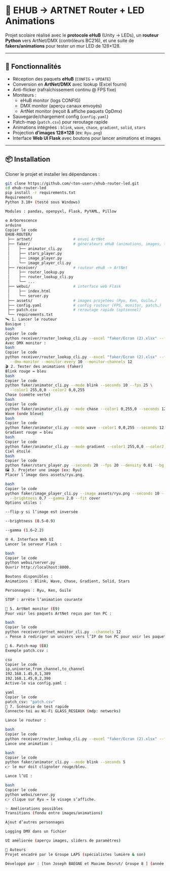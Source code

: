 # 🎇 EHUB → ARTNET Router + LED Animations

Projet scolaire réalisé avec le **protocole eHuB** (Unity → LEDs), un **routeur Python** vers ArtNet/DMX (contrôleurs BC216), et une suite de **fakers/animations** pour tester un mur LED de 128×128.

---

## 🚀 Fonctionnalités

- Réception des paquets **eHuB** (`CONFIG` + `UPDATE`)
- Conversion en **ArtNet/DMX** avec lookup (Excel fourni)
- Anti-flicker (rafraîchissement continu @ FPS fixe)
- Moniteurs :
  - eHuB monitor (logs CONFIG)
  - DMX monitor (aperçu canaux envoyés)
  - ArtNet monitor (reçoit & affiche paquets OpDmx)
- Sauvegarde/chargement config (`config.yaml`)
- Patch-map (`patch.csv`) pour reroutage rapide
- Animations intégrées : `blink`, `wave`, `chase`, `gradient`, `solid`, `stars`
- Projection **d’images 128×128** (ex: `Ryu.png`)
- Interface **Web UI Flask** avec boutons pour lancer animations et images

---

## 📦 Installation

Cloner le projet et installer les dépendances :

```bash
git clone https://github.com/<ton-user>/ehub-router-led.git
cd ehub-router-led
pip install -r requirements.txt
Requirements
Python 3.10+ (testé sous Windows)

Modules : pandas, openpyxl, Flask, PyYAML, Pillow

⚙️ Arborescence
arduino
Copier le code
EHUB-ROUTER/
 ├── artnet/                  # envoi ArtNet
 ├── faker/                   # générateurs eHuB (animations, images, tests)
 │    ├── animator_cli.py
 │    ├── stars_player.py
 │    ├── image_player.py
 │    └── image_player_cli.py
 ├── receiver/                # routeur eHuB -> ArtNet
 │    ├── router_lookup.py
 │    ├── router_lookup_cli.py
 │    └── ...
 ├── webui/                   # interface web Flask
 │    ├── index.html
 │    └── server.py
 ├── assets/                  # images projetées (Ryu, Ken, Guile…)
 ├── config.yaml              # config routeur (FPS, monitor, patch…)
 ├── patch.csv                # reroutage rapide (optionnel)
 └── requirements.txt
🛰️ 1. Lancer le routeur
Basique :
bash
Copier le code
python receiver/router_lookup_cli.py --excel "faker/Ecran (2).xlsx" --fps 40
Avec DMX monitor :
bash
Copier le code
python receiver/router_lookup_cli.py --excel "faker/Ecran (2).xlsx" --fps 40 \
  --dmx-monitor --monitor-every 10 --monitor-channels 12
🎬 2. Tester des animations (faker)
Blink rouge ↔ bleu
bash
Copier le code
python faker/animator_cli.py --mode blink --seconds 10 --fps 25 \
  --color1 255,0,0 --color2 0,0,255
Chase (comète verte)
bash
Copier le code
python faker/animator_cli.py --mode chase --color1 0,255,0 --seconds 12 --fps 30
Wave (onde bleue)
bash
Copier le code
python faker/animator_cli.py --mode wave --color1 0,0,255 --seconds 12 --fps 30
Gradient rouge → bleu
bash
Copier le code
python faker/animator_cli.py --mode gradient --color1 255,0,0 --color2 0,0,255 --seconds 8
Ciel étoilé
bash
Copier le code
python faker/stars_player.py --seconds 20 --fps 20 --density 0.01 --bg 4,8,16
🖼️ 3. Projeter une image (ex: Ryu)
Placer l’image dans assets/ryu.png.

bash
Copier le code
python faker/image_player_cli.py --image assets/ryu.png --seconds 10 --fps 12 \
  --brightness 0.7 --gamma 2.0 --fit cover
Options utiles :

--flip-y si l’image est inversée

--brightness (0.5–0.9)

--gamma (1.6–2.2)

🌐 4. Interface Web UI
Lancer le serveur Flask :

bash
Copier le code
python webui/server.py
Ouvrir http://localhost:8000.

Boutons disponibles :
Animations : Blink, Wave, Chase, Gradient, Solid, Stars

Personnages : Ryu, Ken, Guile

STOP : arrête l’animation courante

📡 5. ArtNet monitor (E9)
Pour voir les paquets ArtNet reçus par ton PC :

bash
Copier le code
python receiver/artnet_monitor_cli.py --channels 12
⚠️ Pense à rediriger un univers vers l’IP de ton PC pour voir les paquets.

🔧 6. Patch-map (E8)
Exemple patch.csv :

csv
Copier le code
ip,universe,from_channel,to_channel
192.168.1.45,0,1,389
192.168.1.45,0,2,390
Active-le via config.yaml :

yaml
Copier le code
patch_csv: "patch.csv"
🧪 7. Scénario de test rapide
Connecte-toi au Wi-Fi GLASS_RESEAUX (mdp: networks)

Lance le routeur :

bash
Copier le code
python receiver/router_lookup_cli.py --excel "faker/Ecran (2).xlsx" --fps 40
Lance une animation :

bash
Copier le code
python faker/animator_cli.py --mode blink --seconds 5
👉 le mur doit clignoter rouge/bleu.

Lance l’UI :

bash
Copier le code
python webui/server.py
👉 clique sur Ryu → le visage s’affiche.

✨ Améliorations possibles
Transitions (fondu entre images/animations)

Ajout d’autres personnages

Logging DMX dans un fichier

UI améliorée (aperçu images, sliders de paramètres)

👥 Auteurs
Projet encadré par le Groupe LAPS (spécialistes lumière & son)

Développé par : [ton Joseph BAEGNE et Maxime Desrut/ Groupe 8 ] (année 2025)